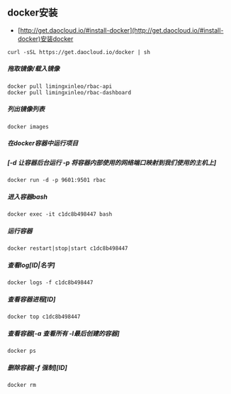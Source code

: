 ## docker安装
- [http://get.daocloud.io/#install-docker](http://get.daocloud.io/#install-docker)安装docker
```
curl -sSL https://get.daocloud.io/docker | sh
```
##### 拖取镜像/载入镜像
```
docker pull limingxinleo/rbac-api
docker pull limingxinleo/rbac-dashboard
```
##### 列出镜像列表
```
docker images
```
##### 在docker容器中运行项目
##### [-d 让容器后台运行 -p 将容器内部使用的网络端口映射到我们使用的主机上]
```
docker run -d -p 9601:9501 rbac
```
#####  进入容器bash
```
docker exec -it c1dc8b498447 bash
```
##### 运行容器
```
docker restart|stop|start c1dc8b498447
```
##### 查看log[ID|名字]
```
docker logs -f c1dc8b498447
```
##### 查看容器进程[ID]
```
docker top c1dc8b498447
```
##### 查看容器[-a 查看所有 -l最后创建的容器]
```
docker ps 
```
##### 删除容器[-f 强制][ID]
```
docker rm 
```



